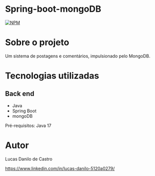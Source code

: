 # Spring-boot-mongoDB
[![NPM](https://img.shields.io/npm/l/react)](https://github.com/lucasdanilox/Projeto-springboot3-jpa/blob/main/LICENSE) 

# Sobre o projeto

Um sistema de postagens e comentários, impulsionado pelo MongoDB.

# Tecnologias utilizadas
## Back end
- Java
- Spring Boot
- mongoDB

Pré-requisitos: Java 17

# Autor

Lucas Danilo de Castro

https://www.linkedin.com/in/lucas-danilo-5120a0279/

